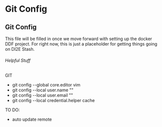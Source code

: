 # Git Config
## Git Config

This file will be filled in once we move forward with setting up the docker DDF project. 
For right now, this is just a placeholder for getting things going on DI2E Stash.

###### Helpful Stuff
GIT

 - git config --global core.editor vim
 - git config --local user.name "<Your Name>"
 - git config --local user.email "<Your email>"
 - git config --local credential.helper cache

 TO DO:

   - auto update remote

